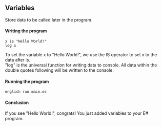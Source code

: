 ## Variables
Store data to be called later in the program.
#### Writing the program
```
x is "Hello World!"
log x
```
To set the variable x to "Hello World!", we use the IS operator to set x to the data after is.<br>
"log" is the universal function for writing data to console. All data within the double quotes following will be written to the console.

#### Running the program
```
english run main.es
```
#### Conclusion
If you see "Hello World!", congrats! You just added variables to your E# program.
